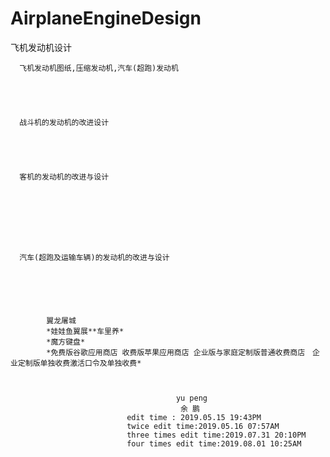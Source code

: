 # AirplaneEngineDesign
飞机发动机设计

      飞机发动机图纸,压缩发动机,汽车(超跑)发动机





      战斗机的发动机的改进设计
      
      
      
      

      客机的发动机的改进与设计  








      汽车(超跑及运输车辆)的发动机的改进与设计　






            翼龙屠城
            *娃娃鱼翼展**车里养*
            *魔方键盘*
            *免费版谷歌应用商店 收费版苹果应用商店 企业版与家庭定制版普通收费商店　企业定制版单独收费激活口令及单独收费*



                                         yu peng
                                          余 鹏
                              edit time : 2019.05.15 19:43PM
                              twice edit time:2019.05.16 07:57AM
                              three times edit time:2019.07.31 20:10PM
                              four times edit time:2019.08.01 10:25AM
